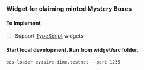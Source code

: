 ### Widget for claiming minted Mystery Boxes

#### To Implement

- [ ] Support [TypeScript](https://github.com/frol/bos-component-ts-starter) widgets

#### Start local development. Run from widget/src folder.
`
bos-loader evasive-dime.testnet --port 1235
`
